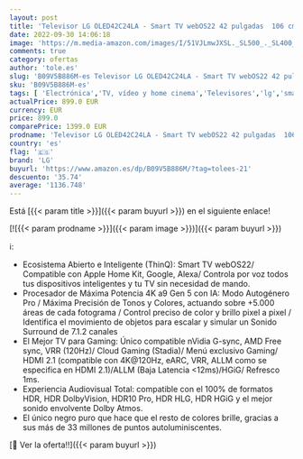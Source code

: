 ```yaml
---
layout: post
title: 'Televisor LG OLED42C24LA - Smart TV webOS22 42 pulgadas  106 cm  4K OLED evo  Procesador Inteligente Potencia 4K a9 Gen 5 IA  compatible formatos HDR  HDR Dolby Vision y Dolby Atmos  TV para Gaming'
date: 2022-09-30 14:06:18
image: 'https://m.media-amazon.com/images/I/51VJLmwJXSL._SL500_._SL400_.jpg'
comments: true
category: ofertas
author: 'tole.es'
slug: 'B09V5B886M-es Televisor LG OLED42C24LA - Smart TV webOS22 42 pulgadas...'
sku: 'B09V5B886M-es'
tags: [ 'Electrónica','TV, vídeo y home cinema','Televisores','lg','smart','televisor','tv','🇪🇸', ]
actualPrice: 899.0 EUR
currency: EUR
price: 899.0
comparePrice: 1399.0 EUR
prodname: 'Televisor LG OLED42C24LA - Smart TV webOS22 42 pulgadas  106 cm  4K OLED evo  Procesador Inteligente Potencia 4K a9 Gen 5 IA  compatible formatos HDR  HDR Dolby Vision y Dolby Atmos  TV para Gaming'
country: 'es'
flag: '🇪🇸'
brand: 'LG'
buyurl: 'https://www.amazon.es/dp/B09V5B886M/?tag=tolees-21'
descuento: '35.74'
average: '1136.748'
---
```


Está [{{< param title >}}]({{< param buyurl >}}) en el siguiente enlace!

[![{{< param prodname >}}]({{< param image >}})]({{< param buyurl >}})

ℹ️:

- Ecosistema Abierto e Inteligente (ThinQ): Smart TV webOS22/ Compatible con Apple Home Kit, Google, Alexa/ Controla por voz todos tus dispositivos inteligentes y tu TV sin necesidad de mando.
- Procesador de Máxima Potencia 4K a9 Gen 5 con IA: Modo Autogénero Pro / Máxima Precisión de Tonos y Colores, actuando sobre +5.000 áreas de cada fotograma / Control preciso de color y brillo pixel a pixel / Identifica el movimiento de objetos para escalar y simular un Sonido Surround de 7.1.2 canales
- El Mejor TV para Gaming: Único compatible nVidia G-sync, AMD Free sync, VRR (120Hz)/ Cloud Gaming (Stadia)/ Menú exclusivo Gaming/ HDMI 2.1 (compatible con 4K@120Hz, eARC, VRR, ALLM como se especifica en HDMI 2.1)/ALLM (Baja Latencia <12ms)/HGiG/ Refresco 1ms.
- Experiencia Audiovisual Total: compatible con el 100% de formatos HDR, HDR DolbyVision, HDR10 Pro, HDR HLG, HDR HGiG y el mejor sonido envolvente Dolby Atmos.
- El único negro puro que hace que el resto de colores brille, gracias a sus más de 33 millones de puntos autoluminiscentes.

[🛒 Ver la oferta!!]({{< param buyurl >}})
